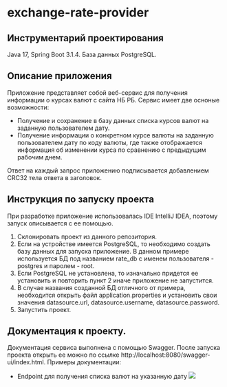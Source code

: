 # exchange-rate-provider

## Инструментарий проектирования 
Java 17, Spring Boot 3.1.4. База данных PostgreSQL.

## Описание приложения
Приложение представляет собой веб-сервис для получения информации о курсах валют с сайта НБ РБ.
Сервис имеет две осноные возможности:
- Получение и сохранение в базу данных списка курсов валют на заданную пользователем дату.
- Получение информации о конкретном курсе валюты на заданную пользователем дату по коду валюты, где также отображается информация об изменении курса по сравнению с предыдущим рабочим днем.

Ответ на каждый запрос приложению подписывается добавлением CRC32 тела ответа в заголовок.

## Инструкция по запуску проекта

При разработке приложение использовалась IDE IntelliJ IDEA, поэтому запуск описывается с ее помощью. 

1. Склонировать проект из данного репозитория.
2. Если на устройстве имеется PostgreSQL, то необходимо создать базу данных для запуска приложение. В данном примере используется БД под названием rate_db с именем пользователя - postgres и паролем - root.
3. Если PostgreSQL не установлена, то изначально придется ее установить и повторить пункт 2 иначе приложение не запустится.
4. В случае названия созданной БД отличного от примера, необходится открыть файл application.properties и установить свои значения datasource.url, datasource.username, datasource.password.
5. Запустить проект.

## Документация к проекту.

Документация сервиса выполнена с помощью Swagger. После запуска проекта открыть ее можно по ссылке http://localhost:8080/swagger-ui/index.html.
Примеры документации:
- Endpoint для получения списка валют на указанную дату
![](https://github.com/ParkhomenkoArtyom750504/exchange-rate-provider/blob/master/image/SwaggerDoc1.png)
